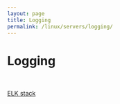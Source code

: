 ```yaml
---
layout: page
title: Logging
permalink: /linux/servers/logging/
---
```


# Logging

<br/>

[ELK stack](/linux/servers/logging/elk/)
